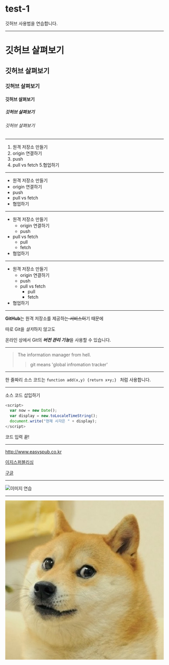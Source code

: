 # test-1
깃허브 사용법을 연습합니다.

***
# 깃허브 살펴보기
## 깃허브 살펴보기
### 깃허브 살펴보기
#### 깃허브 살펴보기
##### 깃허브 살펴보기
###### 깃허브 살펴보기

---
1. 원격 저장소 만들기
2. origin 연결하기
3. push
4. pull vs fetch
5.협업하기
- - -
- 원격 저장소 만들기
- origin 연결하기
- push
- pull vs fetch
- 협업하기
* * *
- 원격 저장소 만들기
  - origin 연결하기
  - push
- pull vs fetch
  - pull
  - fetch
- 협업하기
***
+ 원격 저장소 만들기
  - origin 연결하기
  - push
  + pull vs fetch
    * pull
    * fetch
+ 협업하기
***
**GitHub**는 원격 저장소를 제공하~~는 서비스이~~기 때문에

따로 Git을 *설치*하지 않고도

온라인 상에서 Git의 ***버전 관리 기능***을 사용할 수 있습니다.

***
>The information manager from hell.
>> git means 'global infromation tracker'

***
한 줄짜리 소스 코드는 `function add(x,y) {return x+y;} ` 처럼 사용합니다.
***
소스 코드 삽입하기

```javascript
<script>
  var now = new Date();
  var display = new.toLocaleTimeString();
  document.write("현재 시각은 " + display);
</script>
```

코드 입력 끝!
***
<http://www.easyspub.co.kr>

[이지스퍼블리싱](http://www.easyspub.co.kr)

[구글](https://google.com, "검색 사이트")
***
![이미지 연습](https://picsum.photos/id/237/200/300)
***
![강아지](./images/doge.jpg)
